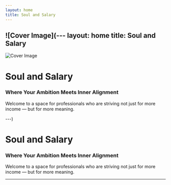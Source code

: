 ```yaml
---
layout: home
title: Soul and Salary
---
```


![Cover Image](---
layout: home
title: Soul and Salary
---

![Cover Image](https://source.unsplash.com/1600x400/?money,wellbeing,balance)

# Soul and Salary
### Where Your Ambition Meets Inner Alignment

Welcome to a space for professionals who are striving not just for more income — but for more meaning.

---)

# Soul and Salary
### Where Your Ambition Meets Inner Alignment

Welcome to a space for professionals who are striving not just for more income — but for more meaning.

---
